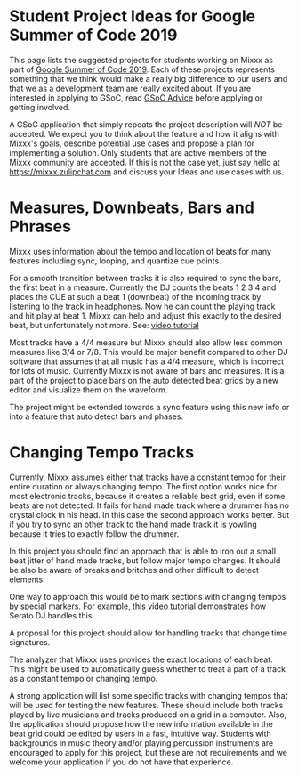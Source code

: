 # Student Project Ideas for Google Summer of Code 2019

This page lists the suggested projects for students working on Mixxx as
part of [Google Summer of
Code 2019](https://summerofcode.withgoogle.com/). Each of these projects
represents something that we think would make a really big difference to
our users and that we as a development team are really excited about. If
you are interested in applying to GSoC, read [GSoC Advice](gsocadvice)
before applying or getting involved.

A GSoC application that simply repeats the project description will
*NOT* be accepted. We expect you to think about the feature and how it
aligns with Mixxx's goals, describe potential use cases and propose a
plan for implementing a solution. Only students that are active members
of the Mixxx community are accepted. If this is not the case yet, just
say hello at <https://mixxx.zulipchat.com> and discuss your Ideas and
use cases with us.

# Measures, Downbeats, Bars and Phrases

Mixxx uses information about the tempo and location of beats for many
features including sync, looping, and quantize cue points.

For a smooth transition between tracks it is also required to sync the
bars, the first beat in a measure. Currently the DJ counts the beats 1 2
3 4 and places the CUE at such a beat 1 (downbeat) of the incoming track
by listening to the track in headphones. Now he can count the playing
track and hit play at beat 1. Mixxx can help and adjust this exactly to
the desired beat, but unfortunately not more. See: [video
tutorial](https://www.youtube.com/watch?v=Jy2s8C8mAiw)

Most tracks have a 4/4 measure but Mixxx should also allow less common
measures like 3/4 or 7/8. This would be major benefit compared to other
DJ software that assumes that all music has a 4/4 measure, which is
incorrect for lots of music. Currently Mixxx is not aware of bars and
measures. It is a part of the project to place bars on the auto detected
beat grids by a new editor and visualize them on the waveform.

The project might be extended towards a sync feature using this new info
or into a feature that auto detect bars and phases.

# Changing Tempo Tracks

Currently, Mixxx assumes either that tracks have a constant tempo for
their entire duration or always changing tempo. The first option works
nice for most electronic tracks, because it creates a reliable beat
grid, even if some beats are not detected. It fails for hand made track
where a drummer has no crystal clock in his head. In this case the
second approach works better. But if you try to sync an other track to
the hand made track it is yowling because it tries to exactly follow the
drummer.

In this project you should find an approach that is able to iron out a
small beat jitter of hand made tracks, but follow major tempo changes.
It should be also be aware of breaks and britches and other difficult to
detect elements.

One way to approach this would be to mark sections with changing tempos
by special markers. For example, this [video
tutorial](https://www.youtube.com/watch?v=oD9J7azlhrQ) demonstrates how
Serato DJ handles this.

A proposal for this project should allow for handling tracks that change
time signatures.

The analyzer that Mixxx uses provides the exact locations of each beat.
This might be used to automatically guess whether to treat a part of a
track as a constant tempo or changing tempo.

A strong application will list some specific tracks with changing tempos
that will be used for testing the new features. These should include
both tracks played by live musicians and tracks produced on a grid in a
computer. Also, the application should propose how the new information
available in the beat grid could be edited by users in a fast, intuitive
way. Students with backgrounds in music theory and/or playing percussion
instruments are encouraged to apply for this project, but these are not
requirements and we welcome your application if you do not have that
experience.
